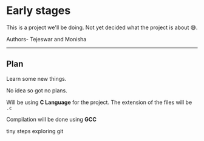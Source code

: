 # Early stages

This is a project we'll be doing.
Not yet decided what the project is about 😅.

Authors- Tejeswar and Monisha

---

## Plan

Learn some new things.

No idea so got no plans.

Will be using **C Language** for the project.
The extension of the files will be ``.c``

Compilation will be done using **GCC**

tiny steps
exploring git

